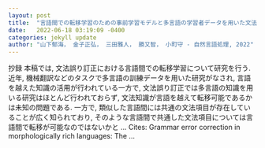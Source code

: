 ```yaml
---
layout: post
title:  "言語間での転移学習のための事前学習モデルと多言語の学習者データを用いた文法誤り訂正"
date:   2022-06-18 03:19:09 -0400
categories: jekyll update
author: "山下郁海， 金子正弘， 三田雅人， 勝又智， 小町守 - 自然言語処理, 2022"
---
```

抄録 本稿では, 文法誤り訂正における言語間での転移学習について研究を行う. 近年, 機械翻訳などのタスクで多言語の訓練データを用いた研究がなされ, 言語を越えた知識の活用が行われている一方で, 文法誤り訂正では多言語の知識を用いる研究はほとんど行われておらず, 文法知識が言語を越えて転移可能であるかは未知の問題である. 一方で, 類似した言語間には共通の文法項目が存在していることが広く知られており, そのような言語間で共通した文法項目については言語間で転移が可能なのではないかと …
Cites: ‪Grammar error correction in morphologically rich languages: The …‬  